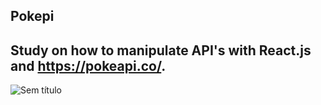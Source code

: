 ## Pokepi
## Study on how to manipulate API's with React.js and https://pokeapi.co/.
               
![Sem título](https://user-images.githubusercontent.com/65858913/131233428-fcf3580c-c8c3-4bfb-9360-715e334bc493.png)
